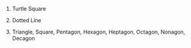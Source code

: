 1. Turtle Square

2. Dotted Line

3. Triangle, Square, Pentagon, Hexagon, Heptagon, Octagon, Nonagon, Decagon